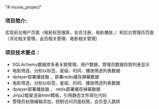 "# movie_project" 
###  项目简介: 
实现前台用户页面（电影标签搜索，会员注册，电影播放，）和后台管理员页面（评论相关管理，会员相关管理，电影相关管理）
### 项目技术要点：
- SQLAchemy数据库多表关联管理，用户数据，管理员数据存取列表显示
- 电影筛选，分别以标签、星级、时间、播放筛选列表数据
- dplayer部署播放器 ，部署redis缓存弹幕数据
- 电影筛选，分别以标签、星级、时间、播放筛选列表数据
- dplayer部署播放器 ， redis部署缓存弹幕数据
- Jinja2框架渲染html模板，引用静态文件简化代码
- 管理员权限编辑添加，控制访问页面权限，会员登入跳转

